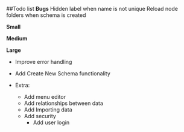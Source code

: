 ##Todo list
**Bugs**
Hidden label when name is not unique
Reload node folders when schema is created

**Small**

**Medium**

**Large**
* Improve error handling
* Add Create New Schema functionality

* Extra:
    * Add menu editor
    * Add relationships between data
    * Add Importing data
    * Add security
        * Add user login